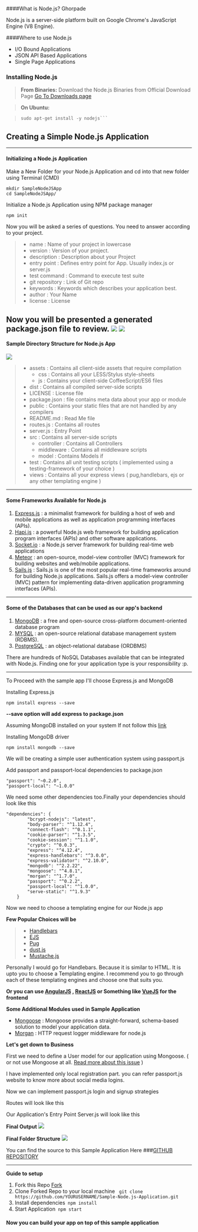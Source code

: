 
####What is Node.js?
Ghorpade

Node.js is a server-side platform built on Google Chrome's JavaScript Engine (V8 Engine).

####Where to use Node.js
* I/O Bound Applications
* JSON API Based Applications
* Single Page Applications

### Installing Node.js

> **From Binaries:** Download the Node.js Binaries from Official Download Page
> [<i class="icon-download"></i> Go To Downloads page](https://nodejs.org/en/download/)


> **On Ubuntu:** 

> ```curl -sL https://deb.nodesource.com/setup_6.x | sudo -E bash -
> sudo apt-get install -y nodejs```



Creating a Simple Node.js Application
-------------
___
#### <i class="icon-file"></i> Initializing a Node.js Application


Make a New Folder for your Node.js Application and cd into that new folder using Terminal (CMD)

```
mkdir SampleNodeJSApp
cd SampleNodeJSApp/
```

Initialize a Node.js Application using NPM package manager

```
npm init
```
Now you will be asked a series of questions. You need to answer according to your project.
> * name : Name of your project in lowercase
> * version : Version of your project.
> * description : Description about your Project
> * entry point : Defines entry point for App. Usually index.js or server.js
> * test command : Command to execute test suite
> * git repository : Link of Git repo
> * keywords : Keywords which describes your application best.
> * author : Your Name
> * license : License

Now you will be presented a generated package.json file to review.
![](http://prabod.rathnayaka.me/content/images/2017/02/Selection_001.png)
![](http://prabod.rathnayaka.me/content/images/2017/02/Selection_002.png)
---
#### Sample Directory Structure for Node.js App

![](http://prabod.rathnayaka.me/content/images/2017/02/Selection_004.png)

> * assets :  Contains all client-side assets that require compilation
>    * css : Contains all your LESS/Stylus style-sheets
>    * js : Contains your client-side CoffeeScript/ES6 files
> * dist : Contains all compiled server-side scripts
> * LICENSE : License file
> * package.json : file contains meta data about your app or module
> * public : Contains your static files that are not handled by any compilers 
> * README.md : Read Me file
> * routes.js : Contains all routes
> * server.js : Entry Point
> * src : Contains all server-side scripts
>    * controller : Contains all Controllers
>    * middleware : Contains all middleware scripts
>    * model : Contains Models if 
> * test : Contains all unit testing scripts ( implemented using a testing-framework of your choice )
> * views : Contains all your express views ( pug,handlebars, ejs or any other templating engine )

---

#### Some Frameworks Available for Node.js

1. [Express.js](http://expressjs.com/) : a minimalist framework for building a host of web and mobile applications as well as application programming interfaces (APIs).
2. [Hapi.js](https://hapijs.com/) : a powerful Node.js web framework for building application program interfaces (APIs) and other software applications. 
3. [Socket.io](http://socket.io/) : a Node.js server framework for building real-time web applications
4. [Meteor](https://www.meteor.com/) : an open-source, model-view controller (MVC) framework for building websites and web/mobile applications. 
5. [Sails.js](http://sailsjs.org/) : Sails.js is one of the most popular real-time frameworks around for building Node.js applications. Sails.js offers a model-view controller (MVC) pattern for implementing data-driven application programming interfaces (APIs). 


---

#### Some of the Databases that can be used as our app's backend

1. [MongoDB](https://www.mongodb.com/) : a free and open-source cross-platform document-oriented database program
2. [MYSQL](https://www.mysql.com/) : an open-source relational database management system (RDBMS).
3. [PostgreSQL](https://www.postgresql.org/) : an object-relational database (ORDBMS)

There are hundreds of NoSQL Databases available that can be integrated with Node.js. Finding one for your application type is your responsibility :p.

---

To Proceed with the sample app I'll choose Express.js and MongoDB

Installing Express.js
```
npm install express --save
```
**--save option will add express to package.json**

Assuming MongoDB installed on your system
If not follow this [link](https://www.mongodb.com/download-center?jmp=nav#community)

Installing MongoDB driver
```
npm install mongodb --save
```
We will be creating a simple user authentication system using passport.js

Add passport and passport-local dependencies to package.json
```
"passport": "~0.2.0",
"passport-local": "~1.0.0"
```

We need some other dependencies too.Finally your dependencies should look like this
```
"dependencies": {
        "bcrypt-nodejs": "latest",
        "body-parser": "^1.12.4",
        "connect-flash": "^0.1.1",
        "cookie-parser": "^1.3.5",
        "cookie-session": "^1.1.0",
        "crypto": "^0.0.3",
        "express": "^4.12.4",
        "express-handlebars": "^3.0.0",
        "express-validator": "^2.10.0",
        "mongodb": "^2.2.22",
        "mongoose": "^4.8.1",
        "morgan": "^1.7.0",
        "passport": "^0.2.2",
        "passport-local": "^1.0.0",
        "serve-static": "^1.9.3"
    }
```

Now we need to choose a templating engine for our Node.js app

**Few Popular Choices will be**
> * [Handlebars](http://handlebarsjs.com)
> * [EJS](http://embeddedjs.com/)
> * [Pug](https://pugjs.org/)
> * [dust.js](http://github.com/linkedin/dustjs/)
> * [Mustache.js](https://github.com/janl/mustache.js/)

Personally I would go for Handlebars. Because it is similar to HTML. It is upto you to choose a Templating engine. I recommend you to go through each of these templating engines and choose one that suits you.

**Or you can use [AngularJS](https://angularjs.org/) , [ReactJS](https://facebook.github.io/react/) or Something like [VueJS](https://vuejs.org/) for the frontend**

**Some Additional Modules used in Sample Application**

* [Mongoose](http://mongoosejs.com/) : Mongoose provides a straight-forward, schema-based solution to model your application data.
* [Morgan](https://github.com/expressjs/morgan) : HTTP request logger middleware for node.js

**Let's get down to Business**

First we need to define a User model for our application using Mongoose. ( or not use Mongoose at all. [Read more about this issue](http://stackoverflow.com/a/18531821/2926901) )

 <script src="https://gist.github.com/prabod/7e8e52624c3d6fecac89d8b6cdd6dd14.js"></script>

I have implemented only local registration part. you can refer passport.js website to know more about social media logins.

Now we can implement passport.js login and signup strategies

<script src="https://gist.github.com/prabod/ea6561b6837b44b21b8b11ae87035283.js"></script>

Routes will look like this

<script src="https://gist.github.com/prabod/0d20b644ad65fa92022b611b04dbaf2a.js"></script>

Our Application's Entry Point Server.js will look like this

<script src="https://gist.github.com/prabod/70fa629ee9d9fce4de517ed8872e720b.js"></script>


**Final Output**
![](http://prabod.rathnayaka.me/content/images/2017/02/Sample-Node-js-Application---Google-Chrome_005.png)

**Final Folder Structure**
![](http://prabod.rathnayaka.me/content/images/2017/02/prabod-prabod-GP62-6QE---SampleNodeJSApp_006.png)

You can find the source to this Sample Application Here 
###[GITHUB REPOSITORY](https://github.com/prabod/Sample-Node.js-Application)
___
**Guide to setup**

1. Fork this Repo <a class="github-button" href="https://github.com/prabod/Sample-Node.js-Application/fork" data-icon="octicon-repo-forked" data-style="mega" data-count-href="/prabod/Sample-Node.js-Application/network" data-count-api="/repos/prabod/Sample-Node.js-Application#forks_count" data-count-aria-label="# forks on GitHub" aria-label="Fork prabod/Sample-Node.js-Application on GitHub">Fork</a>
2. Clone Forked Repo to your local machine ```
git clone https://github.com/YOURUSERNAME/Sample-Node.js-Application.git```
3. Install dependencies```
npm install```
4. Start Application```
npm start```


#### Now you can build your app on top of this sample application

